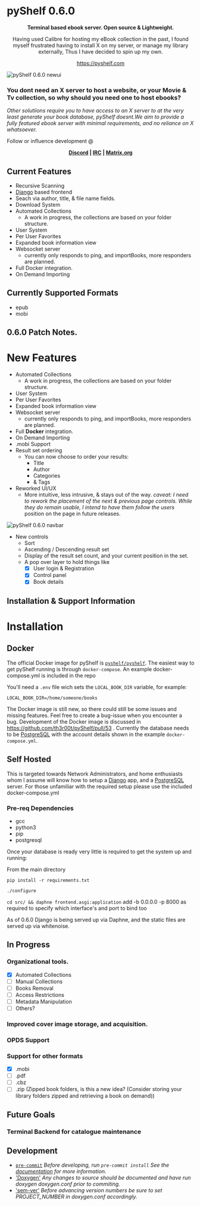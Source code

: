 # pyShelf 0.6.0

<p align="center"><b>Terminal based ebook server. Open source & Lightweight.</b></p>
<p align="center">Having used Calibre for hosting my eBook collection in the past, I found myself frustrated having to install X on my server, or manage my library externally, Thus I have decided to spin up my own.</p>
<p align="center"><a href="https://pyshelf.com">https://pyshelf.com</a></p>

![pyShelf 0.6.0 newui](https://github.com/th3r00t/pyShelf/raw/development/src/interface/static/img/pyShelf_frontend_0_2_0.png)


### You dont need an X server to host a website, or your Movie & Tv collection, so why should you need one to host ebooks?

_Other solutiions require you to have access to an X server to at the very least generate your book database, pyShelf doesnt.We aim to provide a fully featured ebook server with minimal requirements, and no reliance on X whatsoever._

Follow or influence development @ <p align="center"><b>
    <a href="https://discord.gg/H9TbNJS">Discord</a>
    | <a href="https://webchat.freenode.net/#pyshelf">IRC</a>
    | <a href="https://app.element.io/#/room/#irc_#pyshelf:pyshelf.com">Matrix.org</a>
</b></p>

## Current Features

* Recursive Scanning
* [Django](https://www.djangoproject.com/) based frontend
* Seach via author, title, & file name fields.
* Download System
* Automated Collections
    * A work in progress, the collections are based on your folder structure.
* User System
* Per User Favorites
* Expanded book information view
* Websocket server
    * currently only responds to ping, and importBooks, more responders are planned.
* Full Docker integration.
* On Demand Importing

## Currently Supported Formats

* epub
* mobi

## 0.6.0 Patch Notes.

# New Features

* Automated Collections
    * A work in progress, the collections are based on your folder structure.
* User System
* Per User Favorites
* Expanded book information view
* Websocket server
    * currently only responds to ping, and importBooks, more responders are planned.
* Full <b>Docker</b> integration.
* On Demand Importing
* .mobi Support 
* Result set ordering
    * You can now choose to order your results:
        * Title
        * Author
        * Categories
        * & Tags
* Reworked UI/UX
    * More intuitive, less intrusive, & stays out of the way. <i>caveat: I need to rework the placement of the next & previous page controls. While they do remain usable, I intend to have them follow the users</i>
        position on the page in future releases.

![pyShelf 0.6.0 navbar](https://github.com/th3r00t/pyShelf/raw/development/src/interface/static/img/navbar.png)

* New controls
    * Sort
    * Ascending / Descending result set
    * Display of the result set count, and your current position in the set.
    * A pop over layer to hold things like
        * [x] User login & Registration
        * [x] Control panel
        * [x] Book details

## Installation & Support Information

# Installation

## Docker

The official Docker image for pyShelf is [`pyshelf/pyshelf`](https://hub.docker.com/r/pyshelf/pyshelf). The easiest way to get pyShelf running is through `docker-compose`. An example docker-compose.yml is included in the repo

You'll need a `.env` file wich sets the `LOCAL_BOOK_DIR` variable, for example:

```
LOCAL_BOOK_DIR=/home/someone/books
```

The Docker image is still new, so there could still be some issues and missing features. Feel free to create a bug-issue when you encounter a bug. Development of the Docker image is discussed in https://github.com/th3r00t/pyShelf/pull/53 . Currently the database needs to be [PostgreSQL](https://www.postgresql.org/) with the account details shown in the example `docker-compose.yml`.

## Self Hosted
This is targeted towards Network Administrators, and home enthusiasts whom I assume will know how to setup a [Django](https://www.djangoproject.com/) app, and a [PostgreSQL](https://www.postgresql.org/) server. For those unfamiliar with the required setup please use the included docker-compose.yml

### Pre-req Dependencies

* gcc
* python3
* pip
* postgresql

Once your database is ready very little is required to get the system up and running:

From the main directory

`pip install -r requirements.txt`

`./configure`

`cd src/ && daphne frontend.asgi:application` add -b 0.0.0.0 -p 8000 as required to specify which interface\'s and port to bind too

As of 0.6.0 Django is being served up via Daphne, and the static files are served up via whitenoise.

## In Progress

### Organizational tools.

- [x] Automated Collections
- [ ] Manual Collections
- [ ] Books Removal
- [ ] Access Restrictions
- [ ] Metadata Manipulation
- [ ] Others?

### Improved cover image storage, and acquisition.

### OPDS Support

### Support for other formats

- [x] .mobi
- [ ] .pdf
- [ ] .cbz
- [ ] .zip (Zipped book folders, is this a new idea? (Consider storing your library folders zipped and retrieving a book on demand))

## Future Goals

### Terminal Backend for catalogue maintenance

## Development

* [`pre-commit`](https://pre-commit.com/)
_Before developing, run `pre-commit install` See the [documentation](https://pre-commit.com/) for more information._
* ['Doxygen'](http://www.doxygen.nl/)
_Any changes to source should be documented and have run doxygen doxygen.conf prior to commiting._
* ['sem-ver'](https://semver.org)
_Before advancing version numbers be sure to set PROJECT_NUMBER in doxygen.conf accordingly._
